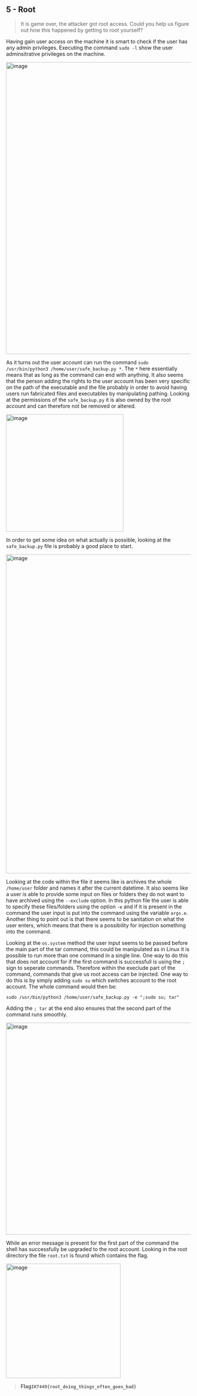 ## 5 - Root

> It is game over, the attacker got root access.
> Could you help us figure out how this happened by getting to root yourself?

Having gain user access on the machine it is smart to check if the user has any admin privileges. Executing the command `sudo -l` show the user adminsitrative privileges on the machine.

<img width="796" alt="image" src="https://user-images.githubusercontent.com/59768512/167270262-887ad0d2-eedc-48c9-a667-8a5d37d74742.png">

As it turns out the user account can run the command `sudo /usr/bin/python3 /home/user/safe_backup.py *`.  The `*` here essentially means that as long as the command can  end with anything. It also seems that the person adding the rights to the user account has been very specific on the path of the executable and the file probably in order to avoid having users run fabricated files and executables by manipulating pathing. Looking at the permissions of the `safe_backup.py` it is also owned by the root account and can therefore not be removed or altered.

<img width="320" alt="image" src="https://user-images.githubusercontent.com/59768512/167715284-3230f41f-471d-4670-8c3b-89ac95e277c7.png">


In order to get some idea on what actually is possible, looking at the `safe_backup.py` file is probably a good place to start.

<img width="870" alt="image" src="https://user-images.githubusercontent.com/59768512/167270179-3574d9be-a110-491c-8208-d4e76893d452.png">


Looking at the code within the file it seems like is archives the whole `/home/user` folder and names it after the current datetime. It also seems like a user is able to provide some input on files or folders they do not want to have archived using the `--exclude` option. In this python file the user is able to specify these files/folders using the option `-e` and if it is present in the command the user input is put into the command using the variable `args.e`. Another thing to point out is that there seems to be sanitation on what the user enters, which means that there is a possibility for injection something into the command.

Looking at the `os.system` method the user input seems to be passed before the main part of the tar command, this could be manipulated as in Linux it is possible to run more than one command in a single line. One way to do this that does not account for if the first command is successfull is using the `;` sign to seperate commands. Therefore within the execlude part of the command, commands that give us root access can be injected. One way to do this is by simply adding `sudo su` which switches account to the root account. The whole command would then be:

`sudo /usr/bin/python3 /home/user/safe_backup.py -e ";sudo su; tar"`

Adding the `; tar` at the end also ensures that the second part of the command runs smoothly. 

<img width="578" alt="image" src="https://user-images.githubusercontent.com/59768512/167680228-faee620b-631b-4767-bb49-582f91864c6a.png">

While an error message is present for the first part of the command the shell has successfully be upgraded to the root account. Looking in the root directory the file `root.txt` is found which contains the flag.

<img width="312" alt="image" src="https://user-images.githubusercontent.com/59768512/167680481-26fcd5f2-b437-4c09-8d92-02b9a56c9a68.png">

>**Flag`IKT449{root_doing_things_often_goes_bad}`**
